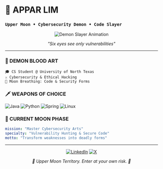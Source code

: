 # 🌙 APPAR LIM
### `Upper Moon • Cybersecurity Demon • Code Slayer`

<div align="center">

![Demon Slayer Animation](https://github.com/Apparlim/Apparlim/blob/main/e2f745698b639d14dbd4c1567e5f03d6.gif)

*"Six eyes see only vulnerabilities"*

</div>

---

### 👹 DEMON BLOOD ART
```
🎓 CS Student @ University of North Texas
⚔️ Cybersecurity & Ethical Hacking
🌙 Moon Breathing: Code & Security Forms
```

### 🗡️ WEAPONS OF CHOICE
![Java](https://img.shields.io/badge/Java-000000?style=flat&logo=java&logoColor=crimson)
![Python](https://img.shields.io/badge/Python-000000?style=flat&logo=python&logoColor=crimson)
![Spring](https://img.shields.io/badge/Spring-000000?style=flat&logo=spring&logoColor=crimson)
![Linux](https://img.shields.io/badge/Linux-000000?style=flat&logo=linux&logoColor=crimson)

### 🌙 CURRENT MOON PHASE
```yaml
mission: "Master Cybersecurity Arts"
specialty: "Vulnerability Hunting & Secure Code"
motto: "Transform weaknesses into deadly forms"
```

---

<div align="center">

[![LinkedIn](https://img.shields.io/badge/LinkedIn-000000?style=for-the-badge&logo=linkedin&logoColor=crimson)](https://www.linkedin.com/in/apparthebe/)
[![X](https://img.shields.io/badge/X-000000?style=for-the-badge&logo=x&logoColor=crimson)](https://x.com/limlee23)

*🌙 Upper Moon Territory. Enter at your own risk. 👹*

</div>
